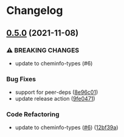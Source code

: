 # Changelog

## [0.5.0](https://www.github.com/mylims/ndim-parser/compare/v0.4.0...v0.5.0) (2021-11-08)


### ⚠ BREAKING CHANGES

* update to cheminfo-types (#6)

### Bug Fixes

* support for peer-deps ([8e96c01](https://www.github.com/mylims/ndim-parser/commit/8e96c01a0733f91461956adb46bd8832a6319d68))
* update release action ([9fe0471](https://www.github.com/mylims/ndim-parser/commit/9fe0471d744f5c0096c343bedbe9916348fcc92f))


### Code Refactoring

* update to cheminfo-types ([#6](https://www.github.com/mylims/ndim-parser/issues/6)) ([12bf39a](https://www.github.com/mylims/ndim-parser/commit/12bf39a597c1a7265bb27a1050d1a1acdbf3ea50))
